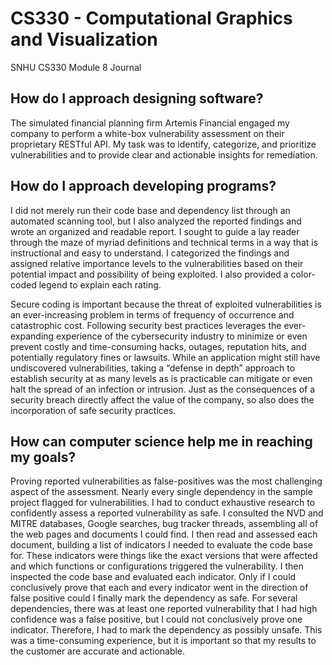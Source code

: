# CS330 - Computational Graphics and Visualization
SNHU CS330 Module 8 Journal

## How do I approach designing software?

The simulated financial planning firm Artemis Financial engaged my company to perform a white-box vulnerability assessment on their proprietary RESTful API. My task was to identify, categorize, and prioritize vulnerabilities and to provide clear and actionable insights for remediation.

## How do I approach developing programs?

I did not merely run their code base and dependency list through an automated scanning tool, but I also analyzed the reported findings and wrote an organized and readable report. I sought to guide a lay reader through the maze of myriad definitions and technical terms in a way that is instructional and easy to understand. I categorized the findings and assigned relative importance levels to the vulnerabilities based on their potential impact and possibility of being exploited. I also provided a color-coded legend to explain each rating.

Secure coding is important because the threat of exploited vulnerabilities is an ever-increasing problem in terms of frequency of occurrence and catastrophic cost. Following security best practices leverages the ever-expanding experience of the cybersecurity industry to minimize or even prevent costly and time-consuming hacks, outages, reputation hits, and potentially regulatory fines or lawsuits. While an application might still have undiscovered vulnerabilities, taking a “defense in depth” approach to establish security at as many levels as is practicable can mitigate or even halt the spread of an infection or intrusion. Just as the consequences of a security breach directly affect the value of the company, so also does the incorporation of safe security practices.

## How can computer science help me in reaching my goals?

Proving reported vulnerabilities as false-positives was the most challenging aspect of the assessment. Nearly every single dependency in the sample project flagged for vulnerabilities. I had to conduct exhaustive research to confidently assess a reported vulnerability as safe. I consulted the NVD and MITRE databases, Google searches, bug tracker threads, assembling all of the web pages and documents I could find. I then read and assessed each document, building a list of indicators I needed to evaluate the code base for. These indicators were things like the exact versions that were affected and which functions or configurations triggered the vulnerability. I then inspected the code base and evaluated each indicator. Only if I could conclusively prove that each and every indicator went in the direction of false positive could I finally mark the dependency as safe. For several dependencies, there was at least one reported vulnerability that I had high confidence was a false positive, but I could not conclusively prove one indicator. Therefore, I had to mark the dependency as possibly unsafe. This was a time-consuming experience, but it is important so that my results to the customer are accurate and actionable.
